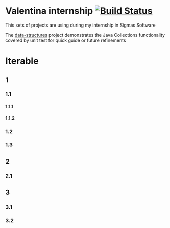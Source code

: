 # Valentina internship [![Build Status](https://travis-ci.org/vmalaya/internship.svg?branch=master)](https://travis-ci.org/vmalaya/internship)
This sets of projects are using during my internship in Sigmas Software

<!--
[toc]
-->

The [data-structures] project demonstrates the Java Collections
functionality covered by unit test for quick guide or future
refinements

<!--
references
-->

[data-structures]: data-structures

# Iterable
## 1
### 1.1
#### 1.1.1
#### 1.1.2
### 1.2
### 1.3
## 2
### 2.1
## 3
### 3.1
### 3.2
